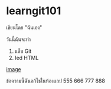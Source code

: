 # learngit101

เขียนโดย "ฉันเอง"

วันนี้ฉันจะทำ
1. แล็บ Git
2. led HTML

[image](https://github.com/Apitarat/learngit101/assets/137468685/019a376e-5da4-40ec-af03-db5e91963faa)

ข้อความนี้ฉันอก้ไชในห้องแลป 
555 666 777 888
